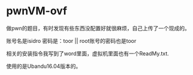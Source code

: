 # pwnVM-ovf
做pwn的题目，有时发现有些东西没配置好就很麻烦，自己上传了一个现成的。

账号名是isidro 密码是：toor  ||
root账号的密码也是toor

相关的安装指令我写到了word里面，虚拟机里面也有一个ReadMy.txt.

使用的是Ubandu16.04版本的。
